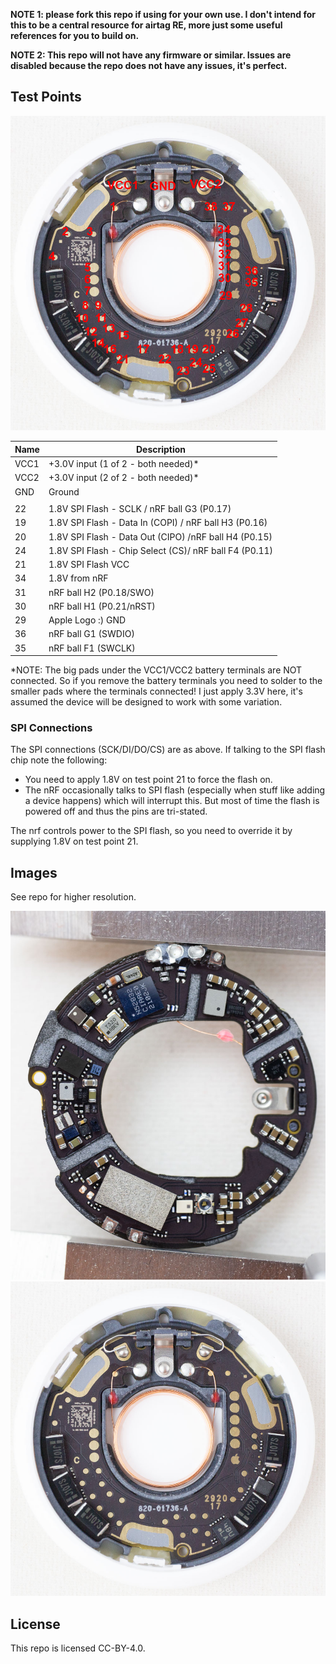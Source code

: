 **NOTE 1: please fork this repo if using for your own use. I don't intend for this to be a central resource for airtag RE, more just some useful references for you to build on.**

**NOTE 2: This repo will not have any firmware or similar. Issues are disabled because the repo does not have any issues, it's perfect.**

## Test Points

![](images/frontside-tpnames.jpg)


|Name | Description                         |
|-----|-------------------------------------|
|VCC1 | +3.0V input (1 of 2 - both needed)* |
|VCC2 | +3.0V input (2 of 2 - both needed)* |
|GND  | Ground                              | 
|     |                                     |
| 22  | 1.8V SPI Flash - SCLK / nRF ball G3 (P0.17)              |
| 19  | 1.8V SPI Flash - Data In (COPI) / nRF ball H3 (P0.16)    |
| 20  | 1.8V SPI Flash - Data Out (CIPO) /nRF ball H4 (P0.15)    |
| 24  | 1.8V SPI Flash - Chip Select (CS)/ nRF ball F4 (P0.11)   |
| 21  | 1.8V SPI Flash VCC                  |
| 34  | 1.8V from nRF                       |
| 31  | nRF ball H2 (P0.18/SWO)             |
| 30  | nRF ball H1 (P0.21/nRST)            |
| 29  | Apple Logo :) GND                   |
| 36  | nRF ball G1 (SWDIO)                 |
| 35  | nRF ball F1 (SWCLK)                 |

*NOTE: The big pads under the VCC1/VCC2 battery terminals are NOT connected.
So if you remove the battery terminals you need to solder to the smaller pads where
the terminals connected! I just apply 3.3V here, it's assumed the device will be designed to work with some variation.

### SPI Connections

The SPI connections (SCK/DI/DO/CS) are as above. If talking to the SPI flash chip note the following:

* You need to apply 1.8V on test point 21 to force the flash on.
* The nRF occasionally talks to SPI flash (especially when stuff like adding a device happens) which will interrupt this. But most of time the flash is powered off and thus the pins are tri-stated.

The nrf controls power to the SPI flash, so you need to override it by supplying 1.8V on test point 21.

## Images

See repo for higher resolution.

![](images/backside-1000px.jpeg)
![](images/frontside-1000px.jpeg)

## License

This repo is licensed CC-BY-4.0.